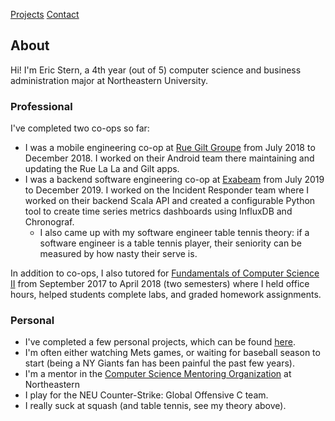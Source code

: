 [Projects](/projects) [Contact](/contact)

## About
Hi! I'm Eric Stern, a 4th year (out of 5) computer science and business administration major at Northeastern University.

### Professional
I've completed two co-ops so far:
- I was a mobile engineering co-op at [Rue Gilt Groupe](https://www.ruegiltgroupe.com/) from July 2018 to December 2018. I worked on their Android team there maintaining and updating the Rue La La and Gilt apps. 
- I was a backend software engineering co-op at [Exabeam](http://exabeam.com/) from July 2019 to December 2019. I worked on the Incident Responder team where I worked on their backend Scala API and created a configurable Python tool to create time series metrics dashboards using InfluxDB and Chronograf.
    - I also came up with my software engineer table tennis theory: if a software engineer is a table tennis player, their seniority can be measured by how nasty their serve is.

In addition to co-ops, I also tutored for [Fundamentals of Computer Science II](https://course.ccs.neu.edu/cs2510/) from September 2017 to April 2018 (two semesters) where I held office hours, helped students complete labs, and graded homework assignments.

### Personal
- I've completed a few personal projects, which can be found [here](/projects).
- I'm often either watching Mets games, or waiting for baseball season to start (being a NY Giants fan has been painful the past few years). 
- I'm a mentor in the [Computer Science Mentoring Organization](https://nucosmo.club/) at Northeastern
- I play for the NEU Counter-Strike: Global Offensive C team.
- I really suck at squash (and table tennis, see my theory above).
